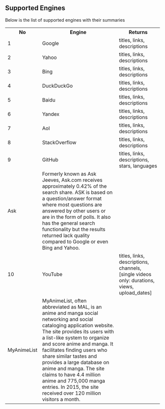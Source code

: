 ## Supported Engines

Below is the list of supported engines with their summaries

<table>
<tr>
<th>No</th>
<th>Engine</th>
<th>Returns</th>
<tr>

<tr>
<td>1</td>
<td>Google</td>
<td>titles, links, descriptions</td>
</tr>

<tr>
<td>2</td>
<td>Yahoo</td>
<td>titles, links, descriptions</td>
</tr>

<tr>
<td>3</td>
<td>Bing</td>
<td>titles, links, descriptions</td>
</tr>

<tr>
<td>4</td>
<td>DuckDuckGo</td>
<td>titles, links, descriptions</td>
</tr>

<tr>
<td>5</td>
<td>Baidu</td>
<td>titles, links, descriptions</td>
</tr>

<tr>
<td>6</td>
<td>Yandex</td>
<td>titles, links, descriptions</td>
</tr>

<tr>
<td>7</td>
<td>Aol</td>
<td>titles, links, descriptions</td>
</tr>

<tr>
<td>8</td>
<td>StackOverflow</td>
<td>titles, links, descriptions</td>
</tr>

<tr>
<td>9</td>
<td>GitHub</td>
<td>titles, links, descriptions, stars, languages</td>
</tr>
<tr>
<td>Ask</td>
<td>Formerly known as Ask Jeeves, Ask.com receives approximately 0.42% of the search share. ASK is based on a question/answer format where most questions are answered by other users or are in the form of polls. It also has the general search functionality but the results returned lack quality compared to Google or even Bing and Yahoo.
</td>

<tr>
<td>10</td>
<td>YouTube</td>
<td>titles, links, descriptions, channels, [single videos only: durations, views, upload_dates]</td>
</tr>

<tr>
<td>MyAnimeList</td>
<td>MyAnimeList, often abbreviated as MAL, is an anime and manga social networking and social cataloging application website. The site provides its users with a list-like system to organize and score anime and manga. It facilitates finding users who share similar tastes and provides a large database on anime and manga. The site claims to have 4.4 million anime and 775,000 manga entries. In 2015, the site received over 120 million visitors a month.</td>
</tr>
</table>